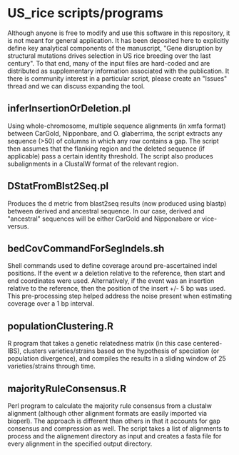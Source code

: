 # US_rice scripts/programs

Although anyone is free to modify and use this software in this repository, it is not meant for general application.  It has been deposited here to explicitly define key analytical components of the manuscript, "Gene disruption by structural mutations drives selection in US rice breeding over the last century".  To that end, many of the input files are hard-coded and are distributed as supplementary information associated with the publication.  It there is community interest in a particular script, please create an "Issues" thread and we can discuss expanding the tool. 

## inferInsertionOrDeletion.pl

Using whole-chromosome, multiple sequence alignments (in xmfa format) between CarGold, Nipponbare, and O. glaberrima, the script extracts any sequence (>50) of columns in which any row contains a gap.  The script then assumes that the flanking region and the deleted sequence (if applicable) pass a certain identity threshold.  The script also produces subalignments in a ClustalW format of the relevant region.

## DStatFromBlst2Seq.pl

Produces the d metric from blast2seq results (now produced using blastp) between derived and ancestral sequence.  In our case, derived and "ancestral" sequences will be either CarGold and Nipponabare or vice-versus.

## bedCovCommandForSegIndels.sh

Shell commands used to define coverage around pre-ascertained indel positions.  If the event w a deletion relative to the reference, then start and end coordinates were used.  Alternatively, if the event was an insertion relative to the reference, then the position of the insert +/- 5 bp was used.  This pre-processing step helped address the noise present when estimating coverage over a 1 bp interval.

## populationClustering.R

R program that takes a genetic relatedness matrix (in this case centered-IBS), clusters varieties/strains based on the hypothesis of speciation (or population divergence), and compiles the results in a sliding window of 25 varieties/strains through time.

## majorityRuleConsensus.R

Perl program to calculate the majority rule consensus from a clustalw alignment (although other alignment formats are easily imported via bioperl).  The approach is different than others in that it accounts for gap consensus and compression as well. The script takes a list of alignments to process and the alignement directory as input and creates a fasta file for every alignment in the specified output directory.  

